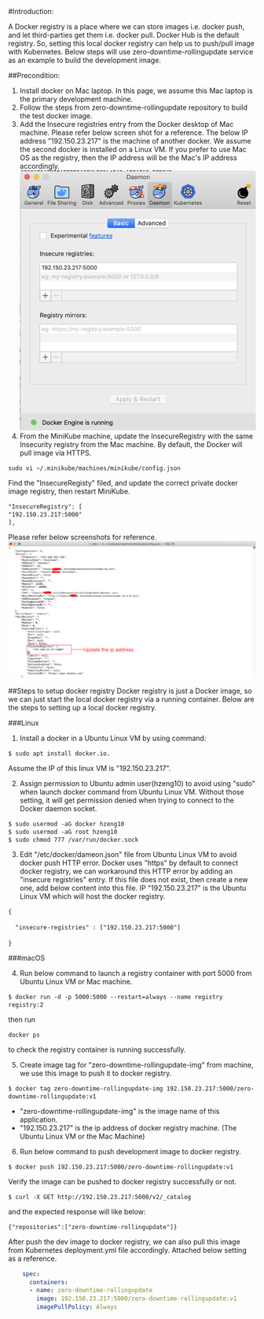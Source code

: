 #Introduction:

A Docker registry is a place where we can store images i.e. docker push, and let third-parties get them i.e. docker pull. 
Docker Hub is the default registry. So, setting this local docker registry can help us to push/pull image with Kubernetes. 
Below steps will use zero-downtime-rollingupdate service as an example to build the development image.

##Precondition:
1. Install docker on Mac laptop. In this page, we assume this Mac laptop is the primary development machine.
2. Follow the steps from zero-downtime-rollingupdate repository to build the test docker image.
3. Add the Insecure registries entry from the Docker desktop of Mac machine. 
Please refer below screen shot for a reference. The below IP address "192.150.23.217" is the machine of another docker. We assume the second docker is installed on a Linux VM. 
If you prefer to use Mac OS as the registry, then the IP address will be the Mac's IP address accordingly.
![docker insure registry](/images/Docker-Insecure-Registry.png)
4. From the MiniKube machine, update the InsecureRegistry with the same Insecurity registry from the Mac machine. By default, the Docker will pull image via HTTPS. 
```
sudo vi ~/.minikube/machines/minikube/config.json
```
Find the "InsecureRegisty" filed, and update the correct private docker image registry, then restart MiniKube.
```
"InsecureRegistry": [
"192.150.23.217:5000"
],
```
Please refer below screenshots for reference.
![minikube_config](/images/docker-registry.png)

##Steps to setup docker registry
Docker registry is just a Docker image, so we can just start the local docker registry via a running container. 
Below are the steps to setting up a local docker registry.

###Linux
1. Install a docker in a Ubuntu Linux VM by using command:
```
$ sudo apt install docker.io. 
```
Assume the IP of this linux VM is "192.150.23.217".

2. Assign permission to Ubuntu admin user(hzeng10) to avoid using "sudo" when launch docker command from Ubuntu Linux VM. Without those setting, it will get permission denied when trying to connect to the Docker daemon socket.
``` 
$ sudo usermod -aG docker hzeng10
$ sudo usermod -aG root hzeng10
$ sudo chmod 777 /var/run/docker.sock
```
3. Edit "/etc/docker/dameon.json" file from Ubuntu Linux VM to avoid docker push HTTP error. Docker uses "https" by default to connect docker registry, we can workaround this HTTP error by adding an "insecure registries" entry.
If this file does not exist, then create a new one, add below content into this file. IP "192.150.23.217" is the Ubuntu Linux VM which will host the docker registry.
```
{

  "insecure-registries" : ["192.150.23.217:5000"]

}
```
###macOS

4. Run below command to launch a registry container with port 5000 from Ubuntu Linux VM or Mac machine.
```
$ docker run -d -p 5000:5000 --restart=always --name registry registry:2
```
then run 
```
docker ps
```
to check the registry container is running successfully.

5. Create image tag for "zero-downtime-rollingupdate-img" from machine, we use this image to push it to docker registry.
```
$ docker tag zero-downtime-rollingupdate-img 192.150.23.217:5000/zero-downtime-rollingupdate:v1
```
-  "zero-downtime-rollingupdate-img" is the image name of this application.
-  "192.150.23.217" is the ip address of docker registry machine. (The Ubuntu Linux VM or the Mac Machine)
6. Run below command to push development image to docker registry.
```
$ docker push 192.150.23.217:5000/zero-downtime-rollingupdate:v1
```
Verify the image can be pushed to docker registry successfully or not.
```
$ curl -X GET http://192.150.23.217:5000/v2/_catalog
```
and the expected response will like below:
```
{"repositories":["zero-downtime-rollingupdate"]}
```
After push the dev image to docker registry, we can also pull this image from Kubernetes deployment.yml file accordingly. 
Attached below setting as a reference.
```yaml
    spec:
      containers:
      - name: zero-downtime-rollingupdate
        image: 192.150.23.217:5000/zero-downtime-rollingupdate:v1
        imagePullPolicy: Always

